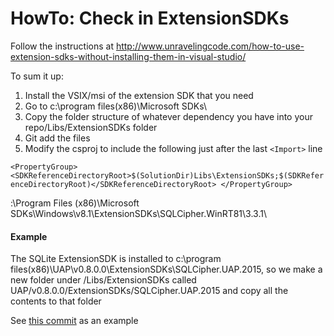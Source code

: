 
HowTo: Check in ExtensionSDKs
======

Follow the instructions at http://www.unravelingcode.com/how-to-use-extension-sdks-without-installing-them-in-visual-studio/

To sum it up:

1. Install the VSIX/msi of the extension SDK that you need
2. Go to c:\program files(x86)\Microsoft SDKs\
3. Copy the folder structure of whatever dependency you have into your repo/Libs/ExtensionSDKs folder
4. Git add the files
5. Modify the csproj to include the following just after the last `<Import>` line


`<PropertyGroup>
    <SDKReferenceDirectoryRoot>$(SolutionDir)Libs\ExtensionSDKs;$(SDKReferenceDirectoryRoot)</SDKReferenceDirectoryRoot>
  </PropertyGroup>`


:\Program Files (x86)\Microsoft SDKs\Windows\v8.1\ExtensionSDKs\SQLCipher.WinRT81\3.3.1\
#### Example
The SQLite ExtensionSDK is installed to c:\program files(x86)\UAP\v0.8.0.0\ExtensionSDKs\SQLCipher.UAP.2015, so we make a new folder under /Libs/ExtensionSDKs called UAP/v0.8.0.0/ExtensionSDKs/SQLCipher.UAP.2015 and copy all the contents to that folder

See [this commit](https://git.soma.salesforce.com/Windows/S1Lite/commit/5ac2616eccc2445b75fb71cb9abedbb79ea4e27c) as an example
